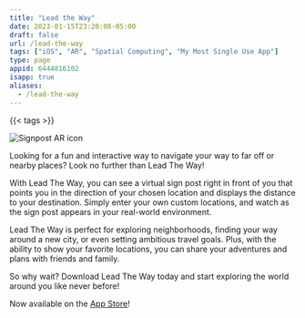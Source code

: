 ```yaml
---
title: "Lead the Way"
date: 2023-01-15T23:20:08-05:00
draft: false
url: /lead-the-way
tags: ["iOS", "AR", "Spatial Computing", "My Most Single Use App"]
type: page
appid: 6444816102
isapp: true
aliases:
  - /lead-the-way
---
```


{{< tags >}}

![Signpost AR icon](/images/signpost-ar-icon.png)

Looking for a fun and interactive way to navigate your way to far off or nearby places? Look no further than Lead The Way!

With Lead The Way, you can see a virtual sign post right in front of you that points you in the direction of your chosen location and displays the distance to your destination. Simply enter your own custom locations, and watch as the sign post appears in your real-world environment.

Lead The Way is perfect for exploring neighborhoods, finding your way around a new city, or even setting ambitious travel goals. Plus, with the ability to show your favorite locations, you can share your adventures and plans with friends and family.

So why wait? Download Lead The Way today and start exploring the world around you like never before!

Now available on the [App Store](https://apps.apple.com/us/app/gamma-40-hertz/id6444816102)!
